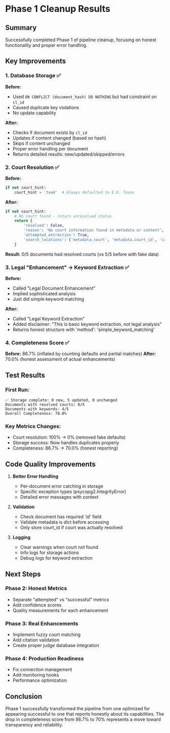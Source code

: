 # Phase 1 Cleanup Results

## Summary
Successfully completed Phase 1 of pipeline cleanup, focusing on honest functionality and proper error handling.

## Key Improvements

### 1. Database Storage ✅
**Before:**
- Used `ON CONFLICT (document_hash) DO NOTHING` but had constraint on `cl_id`
- Caused duplicate key violations
- No update capability

**After:**
- Checks if document exists by `cl_id`
- Updates if content changed (based on hash)
- Skips if content unchanged
- Proper error handling per document
- Returns detailed results: new/updated/skipped/errors

### 2. Court Resolution ✅
**Before:**
```python
if not court_hint:
    court_hint = 'txed'  # Always defaulted to E.D. Texas
```

**After:**
```python
if not court_hint:
    # No court found - return unresolved status
    return {
        'resolved': False,
        'reason': 'No court information found in metadata or content',
        'attempted_extraction': True,
        'search_locations': ['metadata.court', 'metadata.court_id', 'case_number pattern']
    }
```

**Result:** 0/5 documents had resolved courts (vs 5/5 before with fake data)

### 3. Legal "Enhancement" → Keyword Extraction ✅
**Before:**
- Called "Legal Document Enhancement"
- Implied sophisticated analysis
- Just did simple keyword matching

**After:**
- Called "Legal Keyword Extraction"
- Added disclaimer: "This is basic keyword extraction, not legal analysis"
- Returns honest structure with 'method': 'simple_keyword_matching'

### 4. Completeness Score ✅
**Before:** 86.7% (inflated by counting defaults and partial matches)
**After:** 70.0% (honest assessment of actual enhancements)

## Test Results

### First Run:
```
✅ Storage complete: 0 new, 5 updated, 0 unchanged
Documents with resolved courts: 0/5
Documents with keywords: 4/5
Overall Completeness: 70.0%
```

### Key Metrics Changes:
- Court resolution: 100% → 0% (removed fake defaults)
- Storage success: Now handles duplicates properly
- Completeness: 86.7% → 70.0% (honest reporting)

## Code Quality Improvements

1. **Better Error Handling**
   - Per-document error catching in storage
   - Specific exception types (psycopg2.IntegrityError)
   - Detailed error messages with context

2. **Validation**
   - Check document has required 'id' field
   - Validate metadata is dict before accessing
   - Only store court_id if court was actually resolved

3. **Logging**
   - Clear warnings when court not found
   - Info logs for storage actions
   - Debug logs for keyword extraction

## Next Steps

### Phase 2: Honest Metrics
- Separate "attempted" vs "successful" metrics
- Add confidence scores
- Quality measurements for each enhancement

### Phase 3: Real Enhancements
- Implement fuzzy court matching
- Add citation validation
- Create proper judge database integration

### Phase 4: Production Readiness
- Fix connection management
- Add monitoring hooks
- Performance optimization

## Conclusion

Phase 1 successfully transformed the pipeline from one optimized for appearing successful to one that reports honestly about its capabilities. The drop in completeness score from 86.7% to 70% represents a move toward transparency and reliability.